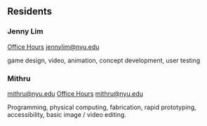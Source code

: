 ## Residents

### Jenny Lim 
[Office Hours](https://calendar.google.com/calendar/selfsched?sstoken=UUlFdHBUdGtNZlpEfGRlZmF1bHR8NGM3YjcyZWMxYWNkZDc1M2YxMTE5MjFjNWU5ODVkMjY)
jennylim@nyu.edu

game design, video, animation, concept development, user testing

### Mithru
mithru@nyu.edu
[Office Hours](https://calendar.google.com/calendar/selfsched?sstoken=UU5oS3VYNGpiOXBHfGRlZmF1bHR8NWI3NTk5MWRmZDM5ZGJiMzEzMGJjMjFhMTYzMDQyZTM)
mithru@nyu.edu

Programming, physical computing, fabrication, rapid prototyping, accessibility, basic image / video editing.

